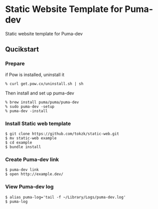 Static Website Template for Puma-dev
====================================

Static website template for Puma-dev


## Qucikstart

### Prepare

if Pow is installed, uninstall it

    % curl get.pow.cx/uninstall.sh | sh


Then install and set up puma-dev

    % brew install puma/puma/puma-dev
    % sudo puma-dev -setup
    % puma-dev -install


### Install Static web template

    $ git clone https://github.com/tokzk/static-web.git
	$ mv static-web example
    $ cd example
	$ bundle install


### Create Puma-dev link

    $ puma-dev link
	$ open http://example.dev/


### View Puma-dev log

    $ alias puma-log='tail -f ~/Library/Logs/puma-dev.log'
    $ puma-log

